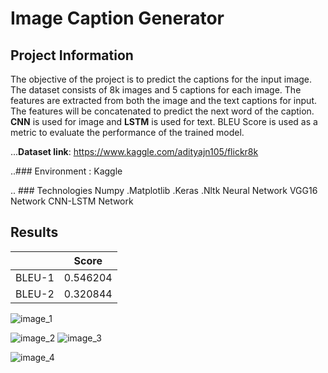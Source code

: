 
# Image Caption Generator

## Project Information

The objective of the project is to predict the captions for the input image. The dataset consists of 8k images and 5 captions for each image. The features are extracted from both the image and the text captions for input. The features will be concatenated to predict the next word of the caption. **CNN** is used for image and **LSTM** is used for text. BLEU Score is used as a metric to evaluate the performance of the trained model.




...**Dataset link**: https://www.kaggle.com/adityajn105/flickr8k



..### Environment : Kaggle

.. ### Technologies
Numpy
.Matplotlib
.Keras
.Nltk
Neural Network
VGG16 Network
CNN-LSTM Network

## Results

|               | Score         |
| ------------- | ------------- |
|   BLEU-1      |   0.546204    |
|   BLEU-2      |   0.320844    |



![image_1](https://user-images.githubusercontent.com/72246104/159900922-c4130869-bba4-44af-81a2-968ae02b7a40.PNG)

![image_2](https://user-images.githubusercontent.com/72246104/159900968-ec103d85-4ffd-4e64-9cb1-783c1399c40e.PNG)
![image_3](https://user-images.githubusercontent.com/72246104/159900979-a504abdd-b91a-41ce-a361-4efe5a08b07d.PNG)

![image_4](https://user-images.githubusercontent.com/72246104/159900988-cd3c2f0b-3796-46a1-b4e1-8f61dd56a6ab.PNG)

